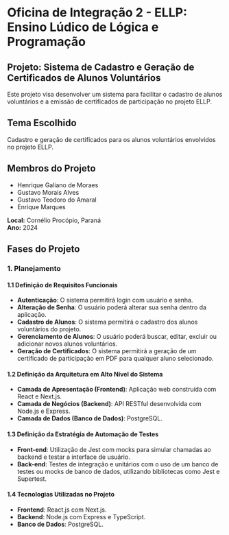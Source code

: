 # Oficina de Integração 2 - ELLP: Ensino Lúdico de Lógica e Programação

## Projeto: Sistema de Cadastro e Geração de Certificados de Alunos Voluntários

Este projeto visa desenvolver um sistema para facilitar o cadastro de alunos voluntários e a emissão de certificados de participação no projeto ELLP. 

## Tema Escolhido
Cadastro e geração de certificados para os alunos voluntários envolvidos no projeto ELLP.

## Membros do Projeto
- Henrique Galiano de Moraes
- Gustavo Morais Alves
- Gustavo Teodoro do Amaral
- Enrique Marques

**Local:** Cornélio Procópio, Paraná  
**Ano:** 2024

## Fases do Projeto

### 1. Planejamento

#### 1.1 Definição de Requisitos Funcionais
- **Autenticação**: O sistema permitirá login com usuário e senha.
- **Alteração de Senha**: O usuário poderá alterar sua senha dentro da aplicação.
- **Cadastro de Alunos**: O sistema permitirá o cadastro dos alunos voluntários do projeto.
- **Gerenciamento de Alunos**: O usuário poderá buscar, editar, excluir ou adicionar novos alunos voluntários.
- **Geração de Certificados**: O sistema permitirá a geração de um certificado de participação em PDF para qualquer aluno selecionado.

#### 1.2 Definição da Arquitetura em Alto Nível do Sistema
- **Camada de Apresentação (Frontend)**: Aplicação web construída com React e Next.js.
- **Camada de Negócios (Backend)**: API RESTful desenvolvida com Node.js e Express.
- **Camada de Dados (Banco de Dados)**: PostgreSQL.

#### 1.3 Definição da Estratégia de Automação de Testes
- **Front-end**: Utilização de Jest com mocks para simular chamadas ao backend e testar a interface de usuário.
- **Back-end**: Testes de integração e unitários com o uso de um banco de testes ou mocks de banco de dados, utilizando bibliotecas como Jest e Supertest.

#### 1.4 Tecnologias Utilizadas no Projeto
- **Frontend**: React.js com Next.js.
- **Backend**: Node.js com Express e TypeScript.
- **Banco de Dados**: PostgreSQL.
